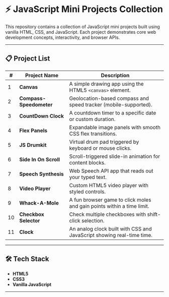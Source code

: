 # ⚡ JavaScript Mini Projects Collection

This repository contains a collection of JavaScript mini projects built using vanilla HTML, CSS, and JavaScript. Each project demonstrates core web development concepts, interactivity, and browser APIs.

---

## 📋 Project List

| #  | Project Name             | Description                                                                 |
|----|--------------------------|-----------------------------------------------------------------------------|
| 1  | **Canvas**               | A simple drawing app using the HTML5 `<canvas>` element.                    |
| 2  | **Compass-Speedometer** | Geolocation-based compass and speed tracker (mobile-supported).            |
| 3  | **CountDown Clock**      | A countdown timer to a specific date or custom duration.                   |
| 4  | **Flex Panels**          | Expandable image panels with smooth CSS flex transitions.                  |
| 5  | **JS Drumkit**           | Virtual drum pad triggered by keyboard or mouse clicks.                    |
| 6  | **Side In On Scroll**    | Scroll-triggered slide-in animation for content blocks.                    |
| 7  | **Speech Synthesis**     | Web Speech API app that reads out your typed text.                         |
| 8  | **Video Player**         | Custom HTML5 video player with styled controls.                            |
| 9  | **Whack-A-Mole**         | A fun browser game to click moles and gain points within a time limit.     |
| 10 | **Checkbox Selector**    | Check multiple checkboxes with shift-click selection.                      |
| 11 | **Clock**                | An analog clock built with CSS and JavaScript showing real-time time.      |

---

## 🛠️ Tech Stack

- **HTML5**
- **CSS3**
- **Vanilla JavaScript**


---


